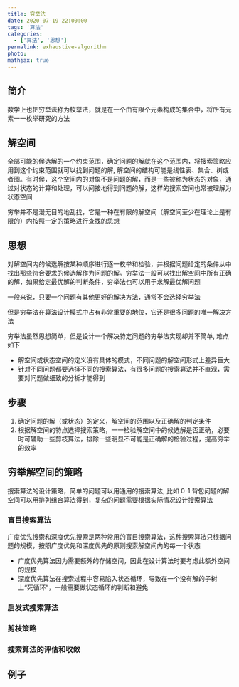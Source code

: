 ```yaml
---
title: 穷举法
date: 2020-07-19 22:00:00
tags: '算法'
categories:
  - ['算法', '思想']
permalink: exhaustive-algorithm
photo:
mathjax: true
---
```


## 简介

数学上也把穷举法称为枚举法，就是在一个由有限个元素构成的集合中，将所有元素一一枚举研究的方法

## 解空间

全部可能的候选解的一个约束范围，确定问题的解就在这个范围内，将搜索策略应用到这个约束范围就可以找到问题的解, 解空间的结构可能是线性表、集合、树或者图。有时候，这个空间内的对象不是问题的解，而是一些被称为状态的对象，通过对状态的计算和处理，可以间接地得到问题的解，这样的搜索空间也常被理解为状态空间

穷举并不是漫无目的地乱找，它是一种在有限的解空间（解空间至少在理论上是有限的）内按照一定的策略进行查找的思想

<!-- more -->

## 思想

对解空间内的候选解按某种顺序进行逐一枚举和检验，并根据问题给定的条件从中找出那些符合要求的候选解作为问题的解。穷举法一般可以找出解空间中所有正确的解，如果给定最优解的判断条件，穷举法也可以用于求解最优解问题

一般来说，只要一个问题有其他更好的解决方法，通常不会选择穷举法

但是穷举法在算法设计模式中占有非常重要的地位，它还是很多问题的唯一解决方法

穷举法虽然思想简单，但是设计一个解决特定问题的穷举法实现却并不简单, 难点如下

- 解空间或状态空间的定义没有具体的模式，不同问题的解空间形式上差异巨大
- 针对不同问题都要选择不同的搜索算法，有很多问题的搜索算法并不直观，需要对问题做细致的分析才能得到

## 步骤

1. 确定问题的解（或状态）的定义，解空间的范围以及正确解的判定条件
2. 根据解空间的特点选择搜索策略，一一检验解空间中的候选解是否正确，必要时可辅助一些剪枝算法，排除一些明显不可能是正确解的检验过程，提高穷举的效率

## 穷举解空间的策略

搜索算法的设计策略，简单的问题可以用通用的搜索算法, 比如 0-1 背包问题的解空间可以用排列组合算法得到，复杂的问题需要根据实际情况设计搜索算法

### 盲目搜索算法

广度优先搜索和深度优先搜索是两种常用的盲目搜索算法，这种搜索算法只根据问题的规模，按照广度优先和深度优先的原则搜索解空间内的每一个状态

- 广度优先算法因为需要额外的存储空间，因此在设计算法时要考虑此额外空间的规模
- 深度优先算法在搜索过程中容易陷入状态循环，导致在一个没有解的子树上“死循环”，一般需要做状态循环的判断和避免

### 启发式搜索算法

### 剪枝策略

### 搜索算法的评估和收敛

## 例子
